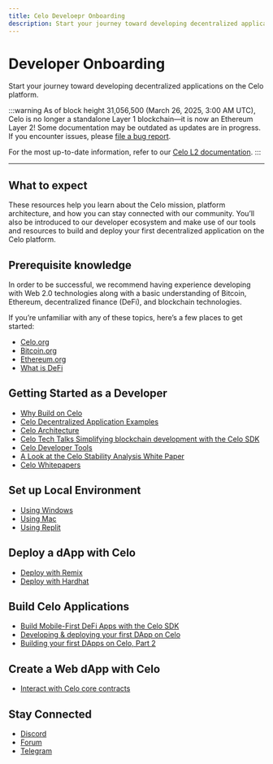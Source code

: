 ```yaml
---
title: Celo Develoepr Onboarding
description: Start your journey toward developing decentralized applications on the Celo platform.
---
```


# Developer Onboarding

Start your journey toward developing decentralized applications on the Celo platform.

:::warning
As of block height 31,056,500 (March 26, 2025, 3:00 AM UTC), Celo is no longer a standalone Layer 1 blockchain—it is now an Ethereum Layer 2!
Some documentation may be outdated as updates are in progress. If you encounter issues, please [file a bug report](https://github.com/celo-org/docs/issues/new/choose).

For the most up-to-date information, refer to our [Celo L2 documentation](https://docs.celo.org/cel2).
:::

---

## What to expect

These resources help you learn about the Celo mission, platform architecture, and how you can stay connected with our community. You’ll also be introduced to our developer ecosystem and make use of our tools and resources to build and deploy your first decentralized application on the Celo platform.

## Prerequisite knowledge

In order to be successful, we recommend having experience developing with Web 2.0 technologies along with a basic understanding of Bitcoin, Ethereum, decentralized finance (DeFi), and blockchain technologies.

If you’re unfamiliar with any of these topics, here’s a few places to get started:

- [Celo.org](https://celo.org/)
- [Bitcoin.org](https://bitcoin.org/en/)
- [Ethereum.org](https://ethereum.org/en/)
- [What is DeFi](https://www.youtube.com/watch?v=k9HYC0EJU6E)

## Getting Started as a Developer

- [Why Build on Celo](https://medium.com/celoorg/why-build-on-the-celo-blockchain-9ceab3d11b70)
- [Celo Decentralized Application Examples](https://celohub.org/)
- [Celo Architecture](https://docs.celo.org/overview)
- [Celo Tech Talks Simplifying blockchain development with the Celo SDK](https://www.youtube.com/watch?v=Rg33B0E2DTM&list=PLsQbsop73cfGmUdABArPaXagPB2EpBkNc&index=2)
- [Celo Developer Tools](../developer/index.md)
- [A Look at the Celo Stability Analysis White Paper](https://medium.com/celoorg/a-look-at-the-celo-stability-analysis-white-paper-part-1-23edd5ef8b5)
- [Celo Whitepapers](https://celo.org/papers)

## Set up Local Environment

- [Using Windows](/developer/setup/windows)
- [Using Mac](/developer/setup/mac)
- [Using Replit](/developer/setup/replit)

## Deploy a dApp with Celo

- [Deploy with Remix](/developer/deploy/remix)
- [Deploy with Hardhat](/developer/deploy/hardhat)

## Build Celo Applications

- [Build Mobile-First DeFi Apps with the Celo SDK](https://medium.com/celoorg/build-mobile-first-defi-apps-with-the-celo-sdk-e6f85f2fe18c)
- [Developing & deploying your first DApp on Celo](https://www.youtube.com/watch?v=kO6Wm8pgKXU&list=PLsQbsop73cfGmUdABArPaXagPB2EpBkNc&index=12)
- [Building your first DApps on Celo, Part 2](https://www.youtube.com/watch?v=KjaH8H9ssvk&list=PLsQbsop73cfGmUdABArPaXagPB2EpBkNc&index=13)

## Create a Web dApp with Celo

- [Interact with Celo core contracts](https://github.com/celo-org/celo-monorepo/blob/e49efb31f45cab65db3d2ba58ffa59249197be0b/packages/docs/developer-resources/walkthroughs/web-dapp.md)

## Stay Connected

- [Discord](https://chat.celo.org/)
- [Forum](https://forum.celo.org/)
- [Telegram](https://t.me/celoplatform)
